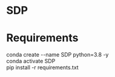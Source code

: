 # SDP
# Requirements
conda create --name SDP python=3.8 -y  
conda activate SDP  
pip install -r requirements.txt
